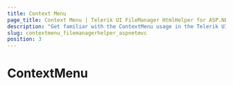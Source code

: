 ```yaml
---
title: Context Menu
page_title: Context Menu | Telerik UI FileManager HtmlHelper for ASP.NET MVC
description: "Get familiar with the ContextMenu usage in the Telerik UI for ASP.NET MVC FileManager component, in order to delete add or move files"
slug: contextmenu_filemanagerhelper_aspnetmvc
position: 3
---
```


# ContextMenu
